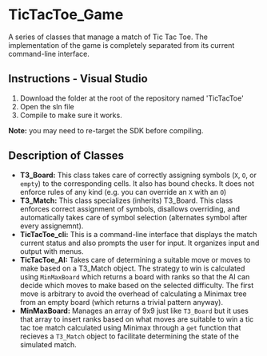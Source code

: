 # TicTacToe_Game
A series of classes that manage a match of Tic Tac Toe. The implementation of the game is completely separated from its current command-line interface.

## Instructions - Visual Studio
1. Download the folder at the root of the repository named 'TicTacToe'
1. Open the sln file
1. Compile to make sure it works.

**Note:** you may need to re-target the SDK before compiling.

## Description of Classes
* **T3_Board:** This class takes care of correctly assigning symbols (`X`, `O`, or `empty`) to the corresponding cells. It also has bound checks. It does not enforce rules of any kind (e.g. you can override an `X` with an `O`)
* **T3_Match:** This class specializes (inherits) T3_Board. This class enforces correct assignment of symbols, disallows overriding, and automatically takes care of symbol selection (alternates symbol after every assignemnt).
* **TicTacToe_cli:** This is a command-line interface that displays the match current status and also prompts the user for input. It organizes input and output with menus.
* **TicTacToe_AI:** Takes care of determining a suitable move or moves to make based on a T3_Match object. The strategy to win is calculated using `MinMaxBoard` which returns a board with ranks so that the AI can decide which moves to make based on the selected difficulty. The first move is arbitrary to avoid the overhead of calculating a Minimax tree from an empty board (which returns a trivial pattern anyway).
* **MinMaxBoard:** Manages an array of 9x9 just like `T3_Board` but it uses that array to insert ranks based on what moves are suitable to win a tic tac toe match calculated using Minimax through a `get` function that recieves a `T3_Match` object to facilitate determining the state of the simulated match.
